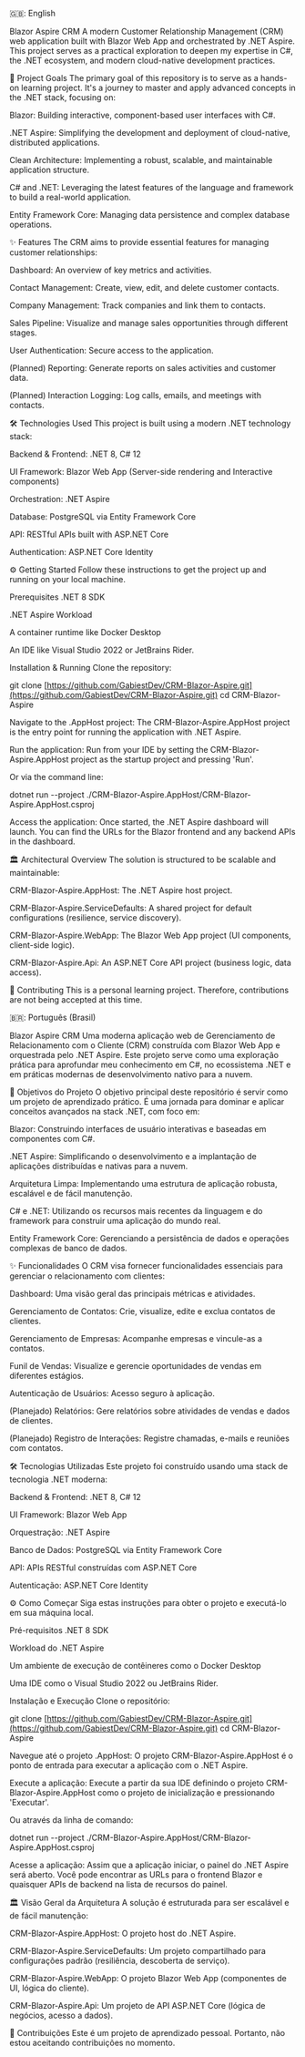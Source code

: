 🇬🇧: English

Blazor Aspire CRM
A modern Customer Relationship Management (CRM) web application built with Blazor Web App and orchestrated by .NET Aspire. This project serves as a practical exploration to deepen my expertise in C#, the .NET ecosystem, and modern cloud-native development practices.

🚀 Project Goals
The primary goal of this repository is to serve as a hands-on learning project. It's a journey to master and apply advanced concepts in the .NET stack, focusing on:

Blazor: Building interactive, component-based user interfaces with C#.

.NET Aspire: Simplifying the development and deployment of cloud-native, distributed applications.

Clean Architecture: Implementing a robust, scalable, and maintainable application structure.

C# and .NET: Leveraging the latest features of the language and framework to build a real-world application.

Entity Framework Core: Managing data persistence and complex database operations.

✨ Features
The CRM aims to provide essential features for managing customer relationships:

Dashboard: An overview of key metrics and activities.

Contact Management: Create, view, edit, and delete customer contacts.

Company Management: Track companies and link them to contacts.

Sales Pipeline: Visualize and manage sales opportunities through different stages.

User Authentication: Secure access to the application.

(Planned) Reporting: Generate reports on sales activities and customer data.

(Planned) Interaction Logging: Log calls, emails, and meetings with contacts.

🛠️ Technologies Used
This project is built using a modern .NET technology stack:

Backend & Frontend: .NET 8, C# 12

UI Framework: Blazor Web App (Server-side rendering and Interactive components)

Orchestration: .NET Aspire

Database: PostgreSQL via Entity Framework Core

API: RESTful APIs built with ASP.NET Core

Authentication: ASP.NET Core Identity

⚙️ Getting Started
Follow these instructions to get the project up and running on your local machine.

Prerequisites
.NET 8 SDK

.NET Aspire Workload

A container runtime like Docker Desktop

An IDE like Visual Studio 2022 or JetBrains Rider.

Installation & Running
Clone the repository:

git clone [https://github.com/GabiestDev/CRM-Blazor-Aspire.git](https://github.com/GabiestDev/CRM-Blazor-Aspire.git)
cd CRM-Blazor-Aspire

Navigate to the .AppHost project:
The CRM-Blazor-Aspire.AppHost project is the entry point for running the application with .NET Aspire.

Run the application:
Run from your IDE by setting the CRM-Blazor-Aspire.AppHost project as the startup project and pressing 'Run'.

Or via the command line:

dotnet run --project ./CRM-Blazor-Aspire.AppHost/CRM-Blazor-Aspire.AppHost.csproj

Access the application:
Once started, the .NET Aspire dashboard will launch. You can find the URLs for the Blazor frontend and any backend APIs in the dashboard.

🏛️ Architectural Overview
The solution is structured to be scalable and maintainable:

CRM-Blazor-Aspire.AppHost: The .NET Aspire host project.

CRM-Blazor-Aspire.ServiceDefaults: A shared project for default configurations (resilience, service discovery).

CRM-Blazor-Aspire.WebApp: The Blazor Web App project (UI components, client-side logic).

CRM-Blazor-Aspire.Api: An ASP.NET Core API project (business logic, data access).

🤝 Contributing
This is a personal learning project. Therefore, contributions are not being accepted at this time.


🇧🇷: Português (Brasil)

Blazor Aspire CRM
Uma moderna aplicação web de Gerenciamento de Relacionamento com o Cliente (CRM) construída com Blazor Web App e orquestrada pelo .NET Aspire. Este projeto serve como uma exploração prática para aprofundar meu conhecimento em C#, no ecossistema .NET e em práticas modernas de desenvolvimento nativo para a nuvem.

🚀 Objetivos do Projeto
O objetivo principal deste repositório é servir como um projeto de aprendizado prático. É uma jornada para dominar e aplicar conceitos avançados na stack .NET, com foco em:

Blazor: Construindo interfaces de usuário interativas e baseadas em componentes com C#.

.NET Aspire: Simplificando o desenvolvimento e a implantação de aplicações distribuídas e nativas para a nuvem.

Arquitetura Limpa: Implementando uma estrutura de aplicação robusta, escalável e de fácil manutenção.

C# e .NET: Utilizando os recursos mais recentes da linguagem e do framework para construir uma aplicação do mundo real.

Entity Framework Core: Gerenciando a persistência de dados e operações complexas de banco de dados.

✨ Funcionalidades
O CRM visa fornecer funcionalidades essenciais para gerenciar o relacionamento com clientes:

Dashboard: Uma visão geral das principais métricas e atividades.

Gerenciamento de Contatos: Crie, visualize, edite e exclua contatos de clientes.

Gerenciamento de Empresas: Acompanhe empresas e vincule-as a contatos.

Funil de Vendas: Visualize e gerencie oportunidades de vendas em diferentes estágios.

Autenticação de Usuários: Acesso seguro à aplicação.

(Planejado) Relatórios: Gere relatórios sobre atividades de vendas e dados de clientes.

(Planejado) Registro de Interações: Registre chamadas, e-mails e reuniões com contatos.

🛠️ Tecnologias Utilizadas
Este projeto foi construído usando uma stack de tecnologia .NET moderna:

Backend & Frontend: .NET 8, C# 12

UI Framework: Blazor Web App

Orquestração: .NET Aspire

Banco de Dados: PostgreSQL via Entity Framework Core

API: APIs RESTful construídas com ASP.NET Core

Autenticação: ASP.NET Core Identity

⚙️ Como Começar
Siga estas instruções para obter o projeto e executá-lo em sua máquina local.

Pré-requisitos
.NET 8 SDK

Workload do .NET Aspire

Um ambiente de execução de contêineres como o Docker Desktop

Uma IDE como o Visual Studio 2022 ou JetBrains Rider.

Instalação e Execução
Clone o repositório:

git clone [https://github.com/GabiestDev/CRM-Blazor-Aspire.git](https://github.com/GabiestDev/CRM-Blazor-Aspire.git)
cd CRM-Blazor-Aspire

Navegue até o projeto .AppHost:
O projeto CRM-Blazor-Aspire.AppHost é o ponto de entrada para executar a aplicação com o .NET Aspire.

Execute a aplicação:
Execute a partir da sua IDE definindo o projeto CRM-Blazor-Aspire.AppHost como o projeto de inicialização e pressionando 'Executar'.

Ou através da linha de comando:

dotnet run --project ./CRM-Blazor-Aspire.AppHost/CRM-Blazor-Aspire.AppHost.csproj

Acesse a aplicação:
Assim que a aplicação iniciar, o painel do .NET Aspire será aberto. Você pode encontrar as URLs para o frontend Blazor e quaisquer APIs de backend na lista de recursos do painel.

🏛️ Visão Geral da Arquitetura
A solução é estruturada para ser escalável e de fácil manutenção:

CRM-Blazor-Aspire.AppHost: O projeto host do .NET Aspire.

CRM-Blazor-Aspire.ServiceDefaults: Um projeto compartilhado para configurações padrão (resiliência, descoberta de serviço).

CRM-Blazor-Aspire.WebApp: O projeto Blazor Web App (componentes de UI, lógica do cliente).

CRM-Blazor-Aspire.Api: Um projeto de API ASP.NET Core (lógica de negócios, acesso a dados).

🤝 Contribuições
Este é um projeto de aprendizado pessoal. Portanto, não estou aceitando contribuições no momento.

